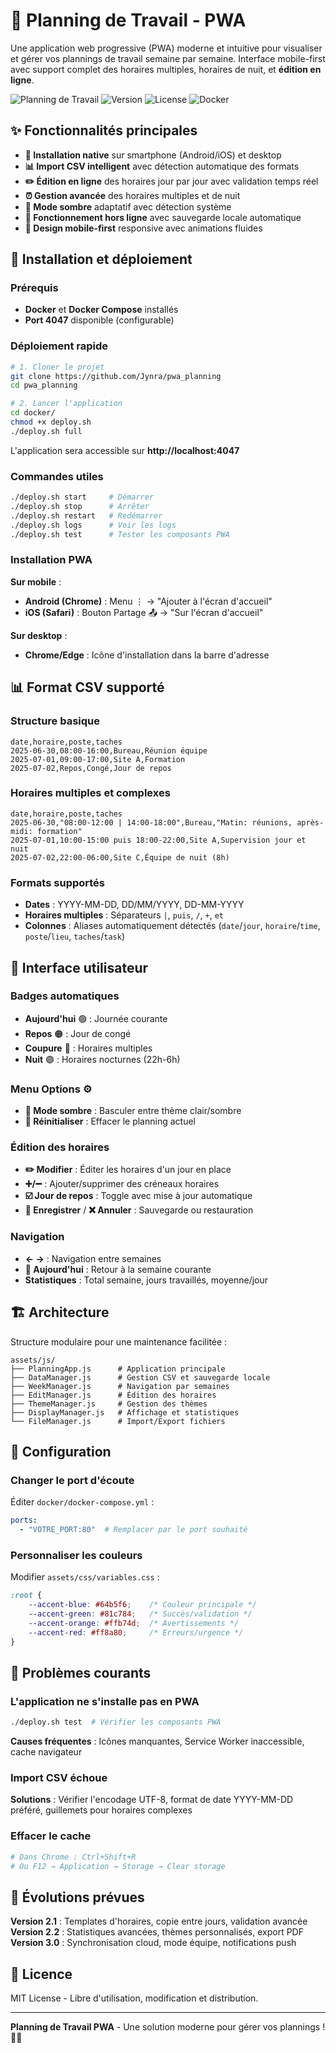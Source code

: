 # 📅 Planning de Travail - PWA

Une application web progressive (PWA) moderne et intuitive pour visualiser et gérer vos plannings de travail semaine par semaine. Interface mobile-first avec support complet des horaires multiples, horaires de nuit, et **édition en ligne**.

![Planning de Travail](https://img.shields.io/badge/PWA-Ready-brightgreen) ![Version](https://img.shields.io/badge/version-2.0.0-blue) ![License](https://img.shields.io/badge/license-MIT-green) ![Docker](https://img.shields.io/badge/Docker-Supported-blue)

## ✨ Fonctionnalités principales

- **🚀 Installation native** sur smartphone (Android/iOS) et desktop
- **📊 Import CSV intelligent** avec détection automatique des formats
- **✏️ Édition en ligne** des horaires jour par jour avec validation temps réel
- **⏰ Gestion avancée** des horaires multiples et de nuit
- **🌙 Mode sombre** adaptatif avec détection système
- **💾 Fonctionnement hors ligne** avec sauvegarde locale automatique
- **📱 Design mobile-first** responsive avec animations fluides

## 🚀 Installation et déploiement

### Prérequis
- **Docker** et **Docker Compose** installés
- **Port 4047** disponible (configurable)

### Déploiement rapide

```bash
# 1. Cloner le projet
git clone https://github.com/Jynra/pwa_planning
cd pwa_planning

# 2. Lancer l'application
cd docker/
chmod +x deploy.sh
./deploy.sh full
```

L'application sera accessible sur **http://localhost:4047**

### Commandes utiles

```bash
./deploy.sh start     # Démarrer
./deploy.sh stop      # Arrêter
./deploy.sh restart   # Redémarrer
./deploy.sh logs      # Voir les logs
./deploy.sh test      # Tester les composants PWA
```

### Installation PWA

**Sur mobile** :
- **Android (Chrome)** : Menu ⋮ → "Ajouter à l'écran d'accueil"
- **iOS (Safari)** : Bouton Partage 📤 → "Sur l'écran d'accueil"

**Sur desktop** :
- **Chrome/Edge** : Icône d'installation dans la barre d'adresse

## 📊 Format CSV supporté

### Structure basique
```csv
date,horaire,poste,taches
2025-06-30,08:00-16:00,Bureau,Réunion équipe
2025-07-01,09:00-17:00,Site A,Formation
2025-07-02,Repos,Congé,Jour de repos
```

### Horaires multiples et complexes
```csv
date,horaire,poste,taches
2025-06-30,"08:00-12:00 | 14:00-18:00",Bureau,"Matin: réunions, après-midi: formation"
2025-07-01,10:00-15:00 puis 18:00-22:00,Site A,Supervision jour et nuit
2025-07-02,22:00-06:00,Site C,Équipe de nuit (8h)
```

### Formats supportés
- **Dates** : YYYY-MM-DD, DD/MM/YYYY, DD-MM-YYYY
- **Horaires multiples** : Séparateurs `|`, `puis`, `/`, `+`, `et`
- **Colonnes** : Aliases automatiquement détectés (`date`/`jour`, `horaire`/`time`, `poste`/`lieu`, `taches`/`task`)

## 🎨 Interface utilisateur

### Badges automatiques
- **Aujourd'hui** 🟢 : Journée courante
- **Repos** 🟠 : Jour de congé  
- **Coupure** 🔴 : Horaires multiples
- **Nuit** 🟣 : Horaires nocturnes (22h-6h)

### Menu Options ⚙️
- **🌙 Mode sombre** : Basculer entre thème clair/sombre
- **🔄 Réinitialiser** : Effacer le planning actuel

### Édition des horaires
- **✏️ Modifier** : Éditer les horaires d'un jour en place
- **➕/➖** : Ajouter/supprimer des créneaux horaires
- **☑️ Jour de repos** : Toggle avec mise à jour automatique
- **💾 Enregistrer** / **❌ Annuler** : Sauvegarde ou restauration

### Navigation
- **← →** : Navigation entre semaines
- **📅 Aujourd'hui** : Retour à la semaine courante
- **Statistiques** : Total semaine, jours travaillés, moyenne/jour

## 🏗️ Architecture

Structure modulaire pour une maintenance facilitée :

```
assets/js/
├── PlanningApp.js      # Application principale
├── DataManager.js      # Gestion CSV et sauvegarde locale
├── WeekManager.js      # Navigation par semaines
├── EditManager.js      # Édition des horaires
├── ThemeManager.js     # Gestion des thèmes
├── DisplayManager.js   # Affichage et statistiques
└── FileManager.js      # Import/Export fichiers
```

## 🔧 Configuration

### Changer le port d'écoute
Éditer `docker/docker-compose.yml` :
```yaml
ports:
  - "VOTRE_PORT:80"  # Remplacer par le port souhaité
```

### Personnaliser les couleurs
Modifier `assets/css/variables.css` :
```css
:root {
    --accent-blue: #64b5f6;    /* Couleur principale */
    --accent-green: #81c784;   /* Succès/validation */
    --accent-orange: #ffb74d;  /* Avertissements */
    --accent-red: #ff8a80;     /* Erreurs/urgence */
}
```

## 🚨 Problèmes courants

### L'application ne s'installe pas en PWA
```bash
./deploy.sh test  # Vérifier les composants PWA
```
**Causes fréquentes** : Icônes manquantes, Service Worker inaccessible, cache navigateur

### Import CSV échoue  
**Solutions** : Vérifier l'encodage UTF-8, format de date YYYY-MM-DD préféré, guillemets pour horaires complexes

### Effacer le cache
```bash
# Dans Chrome : Ctrl+Shift+R
# Ou F12 → Application → Storage → Clear storage
```

## 🔮 Évolutions prévues

**Version 2.1** : Templates d'horaires, copie entre jours, validation avancée  
**Version 2.2** : Statistiques avancées, thèmes personnalisés, export PDF  
**Version 3.0** : Synchronisation cloud, mode équipe, notifications push

## 📄 Licence

MIT License - Libre d'utilisation, modification et distribution.

---

**Planning de Travail PWA** - Une solution moderne pour gérer vos plannings ! 📅✨